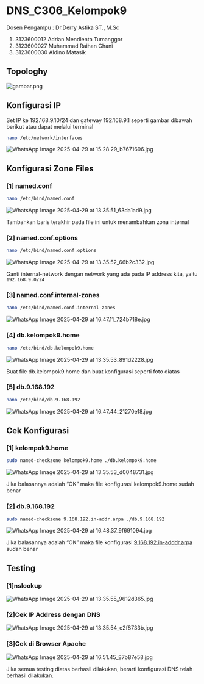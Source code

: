 
# DNS_C306_Kelompok9
Dosen Pengampu : Dr.Derry Astika ST., M.Sc
1. 3123600012 Adrian Mendienta Tumanggor
2. 3123600027 Muhammad Raihan Ghani
3. 3123600030 Aldino Matasik

## Topologhy

![gambar.png](gambar.png)

## Konfigurasi IP

Set IP ke 192.168.9.10/24 dan gateway 192.168.9.1 seperti gambar dibawah berikut atau dapat melalui terminal

```bash
nano /etc/network/interfaces
```

![WhatsApp Image 2025-04-29 at 15.28.29_b7671696.jpg](WhatsApp_Image_2025-04-29_at_15.28.29_b7671696.jpg)

## Konfigurasi Zone Files

### [1] named.conf

```bash
nano /etc/bind/named.conf
```

![WhatsApp Image 2025-04-29 at 13.35.51_63da1ad9.jpg](WhatsApp_Image_2025-04-29_at_13.35.51_63da1ad9.jpg)

Tambahkan baris terakhir pada file ini untuk menambahkan zona internal

### [2] named.conf.options

```bash
nano /etc/bind/named.conf.options
```

![WhatsApp Image 2025-04-29 at 13.35.52_66b2c332.jpg](WhatsApp_Image_2025-04-29_at_13.35.52_66b2c332.jpg)

Ganti internal-network dengan network yang ada pada IP address kita, yaitu `192.168.9.0/24`

### [3] named.conf.internal-zones

```bash
nano /etc/bind/named.conf.internal-zones
```

![WhatsApp Image 2025-04-29 at 16.47.11_724b718e.jpg](WhatsApp_Image_2025-04-29_at_16.47.11_724b718e.jpg)

### [4] db.kelompok9.home

```bash
nano /etc/bind/db.kelompok9.home
```

![WhatsApp Image 2025-04-29 at 13.35.53_891d2228.jpg](WhatsApp_Image_2025-04-29_at_13.35.53_891d2228.jpg)

Buat file db.kelompok9.home dan buat konfigurasi seperti foto diatas

### [5] db.9.168.192

```bash
nano /etc/bind/db.9.168.192
```

![WhatsApp Image 2025-04-29 at 16.47.44_21270e18.jpg](WhatsApp_Image_2025-04-29_at_16.47.44_21270e18.jpg)

## Cek Konfigurasi

### [1] kelompok9.home

```bash
sudo named-checkzone kelompok9.home ./db.kelompok9.home
```

![WhatsApp Image 2025-04-29 at 13.35.53_d0048731.jpg](WhatsApp_Image_2025-04-29_at_13.35.53_d0048731.jpg)

Jika balasannya adalah “OK” maka file konfigurasi kelompok9.home sudah benar

### [2] db.9.168.192

```bash
sudo named-checkzone 9.168.192.in-addr.arpa ./db.9.168.192
```

![WhatsApp Image 2025-04-29 at 16.48.37_9f691094.jpg](WhatsApp_Image_2025-04-29_at_16.48.37_9f691094.jpg)

Jika balasannya adalah “OK” maka file konfigurasi [9.168.192.in-adddr.arpa](http://9.168.192.in-adddr.arpa) sudah benar

## Testing

### [1]nslookup

![WhatsApp Image 2025-04-29 at 13.35.55_9612d365.jpg](WhatsApp_Image_2025-04-29_at_13.35.55_9612d365.jpg)

### [2]Cek IP Address dengan DNS

![WhatsApp Image 2025-04-29 at 13.35.54_e2f8733b.jpg](WhatsApp_Image_2025-04-29_at_13.35.54_e2f8733b.jpg)

### [3]Cek di Browser Apache

![WhatsApp Image 2025-04-29 at 16.51.45_87b87e58.jpg](WhatsApp_Image_2025-04-29_at_16.51.45_87b87e58.jpg)

Jika semua testing diatas berhasil dilakukan, berarti konfigurasi DNS telah berhasil dilakukan.
